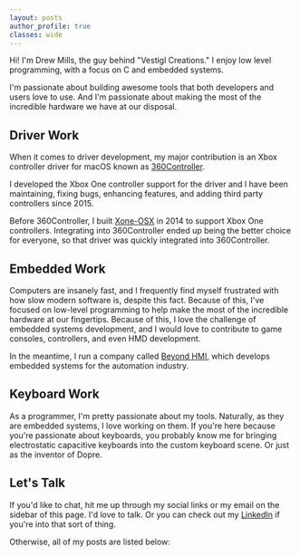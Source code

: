 ```yaml
---
layout: posts
author_profile: true
classes: wide
---
```


Hi! I'm Drew Mills, the guy behind "Vestigl Creations." I enjoy low level programming, with a focus on C and embedded systems.

I'm passionate about building awesome tools that both developers and users love to use. And I'm passionate about making the most of the incredible hardware we have at our disposal.

## Driver Work

When it comes to driver development, my major contribution is an Xbox controller driver for macOS known as [360Controller][360controller].

I developed the Xbox One controller support for the driver and I have been maintaining, fixing bugs, enhancing features, and adding third party controllers since 2015.

Before 360Controller, I built [Xone-OSX][xone-osx] in 2014 to support Xbox One controllers. Integrating into 360Controller ended up being the better choice for everyone, so that driver was quickly integrated into 360Controller.

## Embedded Work

Computers are insanely fast, and I frequently find myself frustrated with how slow modern software is, despite this fact. Because of this, I've focused on low-level programming to help make the most of the incredible hardware at our fingertips. Because of this, I love the challenge of embedded systems development, and I would love to contribute to game consoles, controllers, and even HMD development.

In the meantime, I run a company called [Beyond HMI][beyhmi], which develops embedded systems for the automation industry.

## Keyboard Work

As a programmer, I'm pretty passionate about my tools. Naturally, as they are embedded systems, I love working on them. If you're here because you're passionate about keyboards, you probably know me for bringing electrostatic capacitive keyboards into the custom keyboard scene. Or just as the inventor of Dopre.

## Let's Talk

If you'd like to chat, hit me up through my social links or my email on the sidebar of this page. I'd love to talk. Or you can check out my [LinkedIn][linkedin] if you're into that sort of thing.

Otherwise, all of my posts are listed below:

[360controller]: https://github.com/360Controller/360Controller
[xone-osx]: https://github.com/FranticRain/Xone-OSX
[beyhmi]: https://beyond-hmi.com
[linkedin]: https://www.linkedin.com/in/drew-mills-18326414b/
